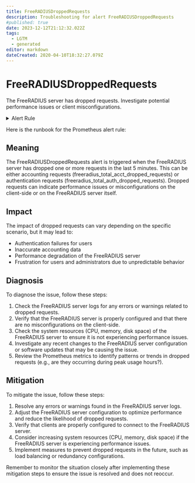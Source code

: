 ```yaml
---
title: FreeRADIUSDroppedRequests
description: Troubleshooting for alert FreeRADIUSDroppedRequests
#published: true
date: 2023-12-12T21:12:32.022Z
tags: 
  - LGTM
  - generated
editor: markdown
dateCreated: 2020-04-10T18:32:27.079Z
---
```


# FreeRADIUSDroppedRequests

The FreeRADIUS server has dropped requests. Investigate potential performance issues or client misconfigurations.

<details>
  <summary>Alert Rule</summary>

{{% rule "freeradius/freeradius-exporter.yml" "FreeRADIUSDroppedRequests" %}}

{{% comment %}}

```yaml
alert: FreeRADIUSDroppedRequests
expr: freeradius_total_acct_dropped_requests > 0 or freeradius_total_auth_dropped_requests > 0
for: 5m
labels:
    severity: warning
annotations:
    summary: Dropped Requests Detected
    description: The FreeRADIUS server has dropped requests. Investigate potential performance issues or client misconfigurations.
    runbook: https://srerun.github.io/prometheus-alerts/runbooks/freeradius-exporter/freeradiusdroppedrequests/

```

{{% /comment %}}

</details>


Here is the runbook for the Prometheus alert rule:

## Meaning

The FreeRADIUSDroppedRequests alert is triggered when the FreeRADIUS server has dropped one or more requests in the last 5 minutes. This can be either accounting requests (freeradius_total_acct_dropped_requests) or authentication requests (freeradius_total_auth_dropped_requests). Dropped requests can indicate performance issues or misconfigurations on the client-side or on the FreeRADIUS server itself.

## Impact

The impact of dropped requests can vary depending on the specific scenario, but it may lead to:

* Authentication failures for users
* Inaccurate accounting data
* Performance degradation of the FreeRADIUS server
* Frustration for users and administrators due to unpredictable behavior

## Diagnosis

To diagnose the issue, follow these steps:

1. Check the FreeRADIUS server logs for any errors or warnings related to dropped requests.
2. Verify that the FreeRADIUS server is properly configured and that there are no misconfigurations on the client-side.
3. Check the system resources (CPU, memory, disk space) of the FreeRADIUS server to ensure it is not experiencing performance issues.
4. Investigate any recent changes to the FreeRADIUS server configuration or software updates that may be causing the issue.
5. Review the Prometheus metrics to identify patterns or trends in dropped requests (e.g., are they occurring during peak usage hours?).

## Mitigation

To mitigate the issue, follow these steps:

1. Resolve any errors or warnings found in the FreeRADIUS server logs.
2. Adjust the FreeRADIUS server configuration to optimize performance and reduce the likelihood of dropped requests.
3. Verify that clients are properly configured to connect to the FreeRADIUS server.
4. Consider increasing system resources (CPU, memory, disk space) if the FreeRADIUS server is experiencing performance issues.
5. Implement measures to prevent dropped requests in the future, such as load balancing or redundancy configurations.

Remember to monitor the situation closely after implementing these mitigation steps to ensure the issue is resolved and does not reoccur.
